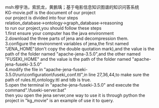 msh:穆宇浩，索凯龙，黄鹏瑀；基于电影信息知识图谱的知识问答系统  
KG-movie.pdf is the document of our project  
our project is divided into four steps  
relation_database->ontology->graph_database->reasoning  
to run our project,you should follow these steps  
1.first ensure your computer has the java environment  
2.download the three parts of jena and decompression them.  
3.configure the environment variables of jena,the first named "JENA_HOME"(don't copy the double quotation mark),and the value is the path of the folder named "apache-jena-3.5.0",and the other named "FUSEKI_HOME" and the value is the  path of the folder named "apache-jena-fuseki-3.5.0"  
4.modify the file in  "apache-jena-fuseki-3.5.0\run\configuration\fuseki_conf.ttl",in line 27,36,44,to make sure the path of rules.ttl,ontology.ttl and tdb is true.  
5.open the terminal in "apache-jena-fuseki-3.5.0" and execute the command".\fuseki-server.bat"  
then you open the jena server,one way to use it is through python the project in "kg_movie" is an example of use it to query.  
